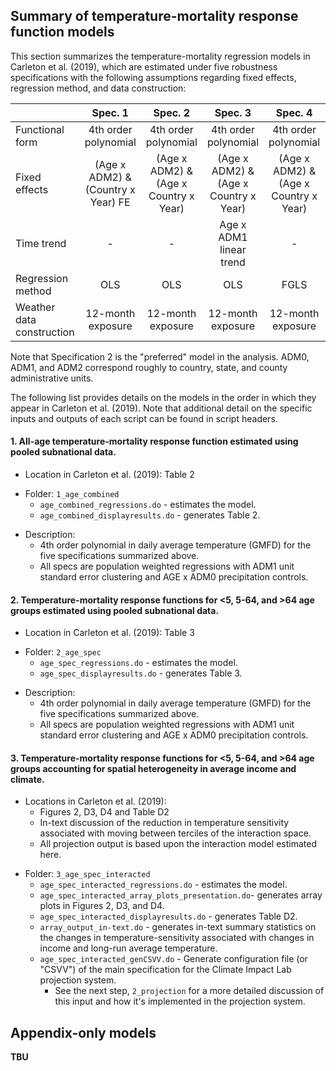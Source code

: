 ## Summary of temperature-mortality response function models

This section summarizes the temperature-mortality regression models in Carleton et al. (2019), which are estimated under five robustness specifications with the following assumptions regarding fixed effects, regression method, and data construction:

|                           |               Spec. 1               |                Spec. 2                 |                Spec. 3                 |                Spec. 4                 |                Spec. 5                 |
| :------------------------ | :---------------------------------: | :------------------------------------: | :------------------------------------: | :------------------------------------: | :------------------------------------: |
| Functional form           |        4th order polynomial         |          4th order polynomial          |          4th order polynomial          |          4th order polynomial          |          4th order polynomial          |
| Fixed effects             | (Age x ADM2)  & (Country x Year) FE | (Age x ADM2)  & (Age x Country x Year) | (Age x ADM2)  & (Age x Country x Year) | (Age x ADM2)  & (Age x Country x Year) | (Age x ADM2)  & (Age x Country x Year) |
| Time trend                |                  -                  |                   -                    |        Age x ADM1 linear trend         |                   -                    |                   -                    |
| Regression method         |                 OLS                 |                  OLS                   |                  OLS                   |                  FGLS                  |                  OLS                   |
| Weather data construction |          12-month exposure          |           12-month exposure            |           12-month exposure            |           12-month exposure            |           13-month exposure            |

Note that Specification 2 is the "preferred" model in the analysis. ADM0, ADM1, and ADM2 correspond roughly to country, state, and county administrative units.

The following list provides details on the models in the order in which they appear in Carleton et al. (2019). Note that additional detail on the specific inputs and outputs of each script can be found in script headers.

#### 1. All-age temperature-mortality response function estimated using pooled subnational data.

- Location in Carleton et al. (2019): Table 2

* Folder: `1_age_combined`
  * `age_combined_regressions.do` - estimates the model.
  * `age_combined_displayresults.do` - generates Table 2.

- Description: 
  - 4th order polynomial in daily average temperature (GMFD) for the five specifications summarized above.
  - All specs are population weighted regressions with ADM1 unit standard error clustering and AGE x ADM0 precipitation controls.

#### 2. Temperature-mortality response functions for <5, 5-64, and >64 age groups estimated using pooled subnational data.

- Location in Carleton et al. (2019): Table 3

* Folder: `2_age_spec`
    * `age_spec_regressions.do` - estimates the model.
    * `age_spec_displayresults.do` - generates Table 3.

- Description: 
    - 4th order polynomial in daily average temperature (GMFD) for the five specifications summarized above.
    - All specs are population weighted regressions with ADM1 unit standard error clustering and AGE x ADM0 precipitation controls.

#### 3. Temperature-mortality response functions for <5, 5-64, and >64 age groups accounting for spatial heterogeneity in average income and climate.

- Locations in Carleton et al. (2019): 
    - Figures 2, D3, D4 and Table D2
    - In-text discussion of the reduction in temperature sensitivity associated with moving between terciles of the interaction space.
    - All projection output is based upon the interaction model estimated here.

* Folder: `3_age_spec_interacted`
    * `age_spec_interacted_regressions.do` - estimates the model.
    * `age_spec_interacted_array_plots_presentation.do`- generates array plots in Figures 2, D3, and D4.
    * `age_spec_interacted_displayresults.do` - generates Table D2.
    * `array_output_in-text.do` - generates in-text summary statistics on the changes in temperature-sensitivity associated with changes in income and long-run average temperature.
    * `age_spec_interacted_genCSVV.do` - Generate configuration file (or "CSVV") of the main specification for the Climate Impact Lab projection system.
        * See the next step, `2_projection` for a more detailed discussion of this input and how it's implemented in the projection system.


## Appendix-only models



**TBU**